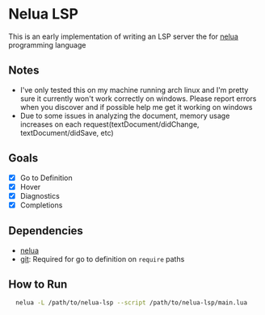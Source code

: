 # Nelua LSP

This is an early implementation of writing an LSP server the for [nelua](https://nelua.io) programming language

## Notes
- I've only tested this on my machine running arch linux and I'm pretty sure it currently won't work correctly on windows. Please report errors when you discover and if possible help me get it working on windows
- Due to some issues in analyzing the document, memory usage increases on each request(textDocument/didChange, textDocument/didSave, etc)

## Goals

- [x] Go to Definition
- [x] Hover
- [x] Diagnostics
- [x] Completions

## Dependencies
- [nelua](https://nelua.io)
- [git](https://git-scm.com): Required for go to definition on `require` paths

## How to Run
```sh
  nelua -L /path/to/nelua-lsp --script /path/to/nelua-lsp/main.lua
```

